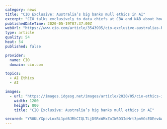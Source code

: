 ```yaml
---
category: news
title: "CIO Exclusive: Australia’s big banks mull ethics in AI"
excerpt: "CIO talks exclusively to data chiefs at CBA and NAB about how the two banking behemoths are progressing with the Federal government’s AI Ethics trial which kicked-off last year"
publishedDateTime: 2020-05-19T07:37:00Z
webUrl: "https://www.cio.com/article/3543995/cio-exclusive-australias-big-banks-mull-ethics-in-ai.html"
type: article
quality: 54
heat: 54
published: false

provider:
  name: CIO
  domain: cio.com

topics:
  - AI Ethics
  - AI

images:
  - url: "https://images.idgesg.net/images/article/2020/05/cio-ethics-imageby-rapideye-gettyimages-162922472-100842471-large.jpg"
    width: 1200
    height: 800
    title: "CIO Exclusive: Australia’s big banks mull ethics in AI"

secured: "YR0KLYXpcvLoxBL1pd6JRhCIQLTLjDSRxWMxZoIW6D3IoMrt3pnVGsEOEevAw2GawAPHhUqgTIMAioVHUbagmiF8zggyQTbNtrxHVlmpdUDiS5cN7UN992NRQ/A7PjuhqdTaFfHLwSOZDSnAaEnewoPTs0nhBfv8Q0J2aEx26rjTRBpfpq3ahdMuOl8cUrZCVdsoyWlrvGYL/LOrwkM4VETTP62EYZG2tlGgO38ghbMFK/bFCf0NMerLd+CiulJzEsDpWADZOEACSaXQco/cOUNMm5+41TTRMZJu7aBelf/z3Uo3qkfdxd2Jz6+cemSF;9n9NO8y/qpRB3VDMwC1PUQ=="
---
```


